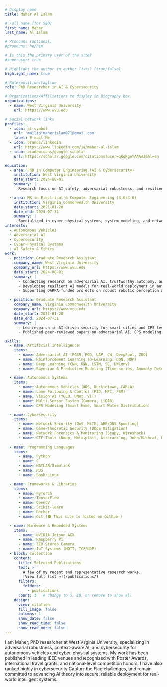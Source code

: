 ```yaml
---
# Display name
title: Maher Al Islam

# Full name (for SEO)
first_name: Maher
last_name: Al Islam

# Pronouns (optional)
#pronouns: he/him

# Is this the primary user of the site?
#superuser: true

# Highlight the author in author lists? (true/false)
highlight_name: true

# Role/position/tagline
role: PhD Researcher in AI & Cybersecurity

# Organizations/Affiliations to display in Biography box
organizations:
  - name: West Virginia University
    url: https://www.wvu.edu

# Social network links
profiles:
  - icon: at-symbol
    url: 'mailto:maherislam071@gmail.com'
    label: E-mail Me
  - icon: brands/linkedin
    url: https://www.linkedin.com/in/maher-al-islam
  - icon: academicons/google-scholar
    url: https://scholar.google.com/citations?user=qKqRgoYAAAAJ&hl=en

education:
  - area: PhD in Computer Engineering (AI & Cybersecurity)
    institution: West Virginia University 
    date_start: 2024-08-01
    summary: |
      Research focus on AI safety, adversarial robustness, and resilient autonomy in autonomous vehicles and cyber-physical systems.  

  - area: MS in Electrical & Computer Engineering (4.0/4.0)
    institution: Virginia Commonwealth University
    date_start: 2021-01-20
    date_end: 2024-07-31
    summary: | 
      Specialized in cyber-physical systems, system modeling, and network security.  
interests:
  - Autonomous Vehicles 
  - Adversarial AI
  - Cybersecurity 
  - Cyber-Physical Systems
  - AI Safety & Ethics
work:
  - position: Graduate Research Assistant
    company_name: West Virginia University
    company_url: https://www.wvu.edu
    date_start: 2024-08-01
    summary: |
      - Conducting research on adversarial AI, trustworthy autonomy, and CPS security.  
      - Developing resilient AI models for real-world deployment in autonomous vehicles.  
      - Supporting DARPA-funded projects on robust robotic perception and cybersecurity (Duckietown platform).  

  - position: Graduate Research Assistant
    company_name: Virginia Commonwealth University
    company_url: https://www.vcu.edu
    date_start: 2021-01-20
    date_end: 2024-07-31
    summary: |
      - Led research in AI-driven security for smart cities and CPS testbeds (OpenCyberCity).  
      - Published peer-reviewed papers on adversarial AI, CPS modeling, smart IoT systems, and game-theoretic cybersecurity.  

skills:
  - name: Artificial Intelligence
    items:
      - name: Adversarial AI (FGSM, PGD, UAP, CW, DeepFool, ZOO)
      - name: Reinforcement Learning (Q-Learning, DQN, MDP)
      - name: Deep Learning (CNN, RNN, LSTM, SE, DWConv)
      - name: Bayesian & Predictive Modeling (Time-series, Anomaly Detection)

  - name: Autonomous Systems
    items:
      - name: Autonomous Vehicles (ROS, Duckietown, CARLA)
      - name: Lane Following & Control (PID, MPC, FSM)
      - name: Vision AI (YOLO, UNet, ViT)
      - name: Multi-Sensor Fusion (Camera, LiDAR)
      - name: CPS Modeling (Smart Home, Smart Water Distribution)

  - name: Cybersecurity
    items:
      - name: Network Security (DoS, MiTM, ARP/DNS Spoofing)
      - name: Game-Theoretic Security (DDoS Mitigation)
      - name: Network Forensics & Monitoring (Scapy, Wireshark)
      - name: CTF Tools (Nmap, Metasploit, Aircrack-ng, John/Hashcat, Burp, sqlmap, Netcat, Volatility)
        
  - name: Programming Languages
    items:
      - name: Python
      - name: C
      - name: MATLAB/Simulink
      - name: ROS
      - name: Bash/Linux

  - name: Frameworks & Libraries
    items:
      - name: PyTorch
      - name: TensorFlow
      - name: OpenCV
      - name: Scikit-learn
      - name: Docker
      - name: Git (🟠 This site is hosted on Github!)

  - name: Hardware & Embedded Systems
    items:
      - name: NVIDIA Jetson AGX
      - name: Raspberry Pi
      - name: ZED Stereo Camera
      - name: IoT Systems (MQTT, TCP/UDP)
  - block: collection
    content:
      title: Selected Publications
      text: >
        A few of my recent and representative research works.  
        [View full list →](/publications/)
      filters:
        folders:
          - publications
      count: 3   # change to 5, 10, or remove to show all
    design:
      view: citation
      fill_image: false
      columns: 1
      show_date: false
      show_read_time: false
      show_read_more: false
---
```


I am Maher, PhD researcher at West Virginia University, specializing in adversarial robustness, context-aware AI, and cybersecurity for autonomous vehicles and cyber-physical systems. My work has been published in leading IEEE venues and recognized with Poster Awards, international travel grants, and national-level competition honors. I have also ranked highly in cybersecurity Capture the Flag challenges, and remain committed to advancing AI theory into secure, reliable deployment for real-world intelligent systems.
